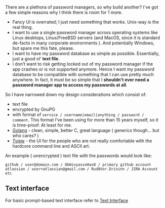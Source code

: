 There are a plethora of password managers, so why build another? I’ve got a few simple reasons why I think there is room for 1 more.
* Fancy UI is overrated; I just need something that works. Unix-way is the real thing.
* I want to use a single password manager across operating systems like Linux desktops, Linux/FreeBSD servers (and MacOS, since it is standard de-facto in many corporate environments ). And potentially Windows, but spare me this fate, please.
*  I want to have my password database as simple as possible. Essentially, just a good ol’ **text file**.
* I don’t want to risk getting locked out of my password manager if the app crashes or is not supported anymore. Hence I want my password database to be compatible with something that I can use pretty much anywhere. In fact, it must be so simple that I **shouldn't ever need a password manager app to access my passwords at all**.

So I have narrowed down my design considerations which consist of:
* text file
* encrypted by GnuPG
* with format of `service / username|email|anything / password / comment`. This format I’ve been using for more than 15 years myself, so it is time-proof. At least for me.
* [Golang](https://golang.org/) - clean, simple, better C, great language ( generics though... but who cares? )
* [Tview](https://github.com/rivo/tview) - the UI for the people who are not really comfortable with the hardcore command line and ASCII art.

An example ( unencrypted ) text file with the passwords would look like:
```
github / user@domain.com / ObHivyasvoHas0 / primary github account
atlassian / user+atlassian@gmail.com / Rud8Vor.Drivinn / JIRA Account etc
```

## Text interface

For basic prompt-based text interface refer to [Text Interface](textview.md)
